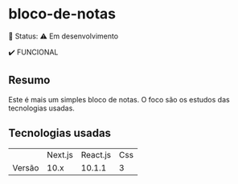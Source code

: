 # bloco-de-notas
<p> 🔷  Status: ⚠️ Em desenvolvimento </p>
<p> ✔️ FUNCIONAL </p>

<h2>Resumo</h2>
  <p>
    Este é mais um simples bloco de notas. O foco são os estudos das tecnologias usadas.
  </p>

<h2>Tecnologias usadas</h2>


<table>
  <tr>
  <td></td>
    <td>Next.js</td>
    <td>React.js</td>
    <td>Css</td>
  </tr>
  
  <tr>
  <td>Versão</td>
    <td>10.x</td>
    <td>10.1.1</td>
    <td>3</td>
  </tr>
</table>
